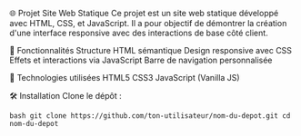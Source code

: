 🌐 Projet Site Web Statique
Ce projet est un site web statique développé avec HTML, CSS, et JavaScript.
Il a pour objectif de démontrer la création d'une interface responsive avec des interactions de base côté client.

🚀 Fonctionnalités
Structure HTML sémantique Design responsive avec CSS Effets et interactions via JavaScript Barre de navigation personnalisée

📂 Technologies utilisées
HTML5 CSS3 JavaScript (Vanilla JS)

🛠️ Installation
Clone le dépôt :

```bash git clone https://github.com/ton-utilisateur/nom-du-depot.git cd nom-du-depot ```